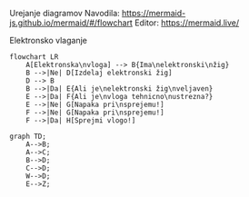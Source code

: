 Urejanje diagramov
Navodila: https://mermaid-js.github.io/mermaid/#/flowchart
Editor: https://mermaid.live/

Elektronsko vlaganje

```mermaid
flowchart LR
    A[Elektronska\nvloga] --> B{Ima\nelektronski\nžig}
    B -->|Ne| D[Izdelaj elektronski žig]
    D --> B
    B -->|Da| E{Ali je\nelektronski žig\nveljaven}
    E -->|Da| F{Ali je\nvloga tehnicno\nustrezna?}    
    E -->|Ne| G[Napaka pri\nsprejemu!]
    F -->|Ne| G[Napaka pri\nsprejemu!]
    F -->|Da| H[Sprejmi vlogo!]
```


```mermaid
graph TD;
    A-->B;
    A-->C;
    B-->D;
    C-->D;
    W-->D;
    E-->Z;
